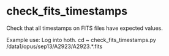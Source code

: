 check_fits_timestamps
=====================

Check that all timestamps on FITS files have expected values.

Example use:
Log into hoth.
cd ~
check_fits_timestamps.py /data1/opus/sep13/A2923/A2923.*.fits
